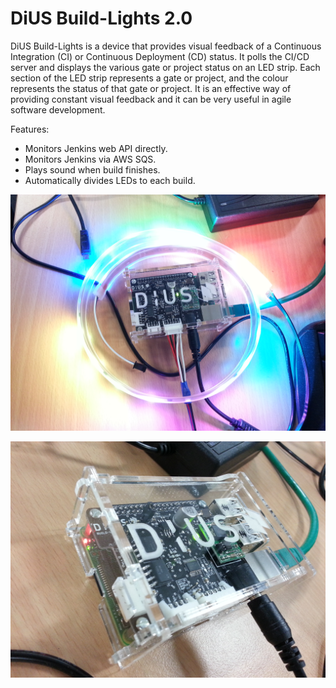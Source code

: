DiUS Build-Lights 2.0
=====================

DiUS Build-Lights is a device that provides visual feedback of a Continuous Integration (CI) or Continuous Deployment (CD) status. It polls the CI/CD server and displays the various gate or project status on an LED strip. Each section of the LED strip represents a gate or project, and the colour represents the status of that gate or project. It is an effective way of providing constant visual feedback and it can be very useful in agile software development.

Features:
* Monitors Jenkins web API directly.
* Monitors Jenkins via AWS SQS.
* Plays sound when build finishes.
* Automatically divides LEDs to each build.

![build-lights-top](https://github.com/DiUS/build-lights/blob/master/docs/device_top.jpg)

![build-lights-side](https://github.com/DiUS/build-lights/blob/master/docs/device_side.jpg)

